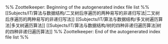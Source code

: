 %% Zoottelkeeper: Beginning of the autogenerated index file list  %%
 [[Subjects/IT/算法与数据结构/二叉树后序遍历的两种易写的非递归写法|二叉树后序遍历的两种易写的非递归写法]]
 [[Subjects/IT/算法与数据结构/多叉树遍历算法|多叉树遍历算法]]
 [[Subjects/IT/算法与数据结构/树的四种非递归遍历算法|树的四种非递归遍历算法]]
%% Zoottelkeeper: End of the autogenerated index file list  %%
